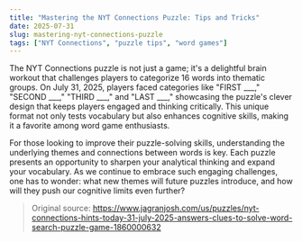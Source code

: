 ```yaml
---
title: "Mastering the NYT Connections Puzzle: Tips and Tricks"
date: 2025-07-31
slug: mastering-nyt-connections-puzzle
tags: ["NYT Connections", "puzzle tips", "word games"]
---
```


The NYT Connections puzzle is not just a game; it's a delightful brain workout that challenges players to categorize 16 words into thematic groups. On July 31, 2025, players faced categories like "FIRST ___," "SECOND ___," "THIRD ___," and "LAST ___," showcasing the puzzle's clever design that keeps players engaged and thinking critically. This unique format not only tests vocabulary but also enhances cognitive skills, making it a favorite among word game enthusiasts.

For those looking to improve their puzzle-solving skills, understanding the underlying themes and connections between words is key. Each puzzle presents an opportunity to sharpen your analytical thinking and expand your vocabulary. As we continue to embrace such engaging challenges, one has to wonder: what new themes will future puzzles introduce, and how will they push our cognitive limits even further?
> Original source: https://www.jagranjosh.com/us/puzzles/nyt-connections-hints-today-31-july-2025-answers-clues-to-solve-word-search-puzzle-game-1860000632